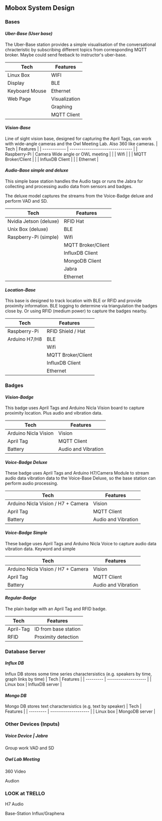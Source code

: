 ## Mobox System Design

### **Bases**

#### *Uber-Base (User base)*

The Uber-Base station provides a simple visualisation of the conversational chracteristic by subscribing different topics from corresponding MQTT broker.
Maybe could send feeback to instructor's uber-base.

| Tech           | Features          |
| -------------- | ----------------- |
| Linux Box      | WIFI              |
| Display        | BLE               |
| Keyboard Mouse | Ethernet          |
| Web Page       | Visualization     |
|                | Graphing          |
|                | MQTT Client       |

#### *Vision-Base*

Line of sight vision base, designed for capturing the April Tags, can work with wide-angle cameras and the Owl Meeting Lab. Also 360 like cameras.
| Tech         | Features                         |
| ------------ | -------------------------------- |
| Raspberry-Pi | Camera Wide angle or OWL meeting |
|              | Wifi                             |
|              | MQTT Broker/Client               |
|              | InfluxDB Client                  |
|              | Ethernet                         |

#### *Audio-Base simple and deluxe*

This simple base station handles the Audio tags or runs the Jabra for collecting and processing audio data from sensors and badges. 

The deluxe model captures the streams from the Voice-Badge deluxe and perform VAD and SD.

| Tech                   | Features           |
| ---------------------- | ------------------ |
| Nvidia Jetson (deluxe) | RFID Hat           |
| Unix Box (deluxe)      | BLE                |
| Raspberry-Pi (simple)  | Wifi               |
|                        | MQTT Broker/Client |
|                        | InfluxDB Client    |
|                        | MongoDB Client     |
|                        | Jabra              |
|                        | Ethernet           |

#### *Location-Base*

This base is designed to track location with BLE or RFID and provide proximity information. BLE logging to determine via triangulation the badges close by. Or using RFID (medium power) to capture the badges nearby.

| Tech          | Features           |
| ------------- | ------------------ |
| Raspberry-Pi  | RFID Shield / Hat  |
| Arduino H7/H8 | BLE                |
|               | Wifi               |
|               | MQTT Broker/Client |
|               | InfluxDB Client    |
|               | Ethernet           |

### **Badges**

#### *Vision-Badge*

This badge uses April Tags and Arduino Nicla Vision board to capture proximity location. Plus audio and vibration data.

| Tech                 | Features            |
| -------------------- | ------------------- |
| Arduino Nicla Vision | Vision              |
| April Tag            | MQTT Client         |
| Battery              | Audio and Vibration |

#### *Voice-Badge Deluxe*

These badge uses April Tags and Arduino H7/Camera Module to stream audio data vibration data to the Voice-Base Deluxe, so the base station can perform audio processing. 

| Tech                               | Features            |
| ---------------------------------- | ------------------- |
| Arduino Nicla Vision / H7 + Camera | Vision              |
| April Tag                          | MQTT Client         |
| Battery                            | Audio and Vibration |

#### *Voice-Badge Simple*

These badge uses April Tags and Arduino Nicla Voice to capture audio data vibration data. Keyword and simple

| Tech                               | Features            |
| ---------------------------------- | ------------------- |
| Arduino Nicla Vision / H7 + Camera | Vision              |
| April Tag                          | MQTT Client         |
| Battery                            | Audio and Vibration |

#### *Regular-Badge*

The plain badge with an April Tag and RFID badge. 

| Tech      | Features             |
| --------- | -------------------- |
| April-Tag | ID from base station |
| RFID      | Proximity detection  |

### **Database Server**
#### *Influx DB*
Influx DB stores some time series charactersistics (e.g. speakers by time, graph links by time)
| Tech      | Features             |
| --------- | -------------------- |
| Linux box | InfluxDB server      |

#### *Mongo DB*
Mongo DB stores text charactersistics (e.g. text by speaker)
| Tech      | Features             |
| --------- | -------------------- |
| Linux box | MongoDB server       |

### **Other Devices (Inputs)**

##### *Voice Device | Jabra*

Group work VAD and SD

##### *Owl Lab Meeting*

360 Video

Audion



### **LOOK at TRELLO**

H7 Audio

Base-Station Influx/Graphena

